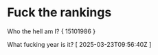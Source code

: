 # Fuck the rankings

Who the hell am I?
{ 15101986 }

What fucking year is it?
[ 2025-03-23T09:56:40Z ]
